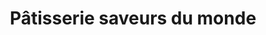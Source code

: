 ---
title: "Pâtisserie saveurs du monde"
url: /trois-rivieres/patisserie-saveurs-du-monde/
shop: pastry
---